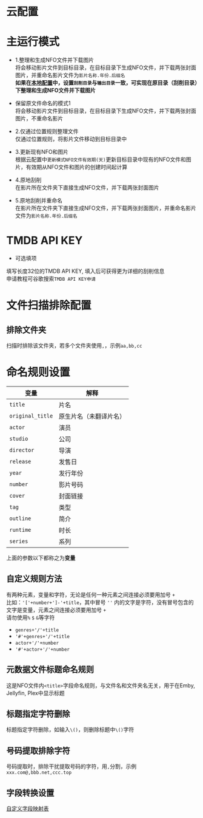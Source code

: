 # 云配置

# 主运行模式
* 1.整理和生成NFO文件并下载图片  
将会移动影片文件到目标目录，在目标目录下生成NFO文件，并下载两张封面图片，并重命名影片文件为`影片名称.年份.后缀名`  
**如果在[本地配置](/chs/client_configuration.html#目录配置)中，设置`刮削目录`与`输出目录`一致，可实现在原目录（刮削目录）下整理和生成NFO文件并下载图片**

* 保留原文件命名的模式1  
将会移动影片文件到目标目录，在目标目录下生成NFO文件，并下载两张封面图片，不重命名影片

* 2.仅通过位置规则整理文件  
仅通过位置规则，将影片文件移动到目标目录中

* 3.更新现有NFO和图片  
根据云配置中`更新模式NFO文件有效期(天)`更新目标目录中现有的NFO文件和图片，有效期从NFO文件和图片的创建时间起计算

* 4.原地刮削  
在影片所在文件夹下直接生成NFO文件，并下载两张封面图片

* 5.原地刮削并重命名  
在影片所在文件夹下直接生成NFO文件，并下载两张封面图片，并重命名影片文件为`影片名称.年份.后缀名`

# TMDB API KEY
* 可选填项

填写长度32位的TMDB API KEY, 填入后可获得更为详细的刮削信息  
申请教程可谷歌搜索`TMDB API KEY申请`

# 文件扫描排除配置
## 排除文件夹
扫描时排除该文件夹，若多个文件夹使用`,`，示例`aa,bb,cc`

# 命名规则设置
| 变量 | 解释         |
|----|------------|
| `title` | 片名         |
| `original_title` | 原生片名（未翻译片名） |
| `actor` | 演员         |
| `studio` | 公司         |
| `director` | 导演         |
| `release` | 发售日        |
| `year` | 发行年份       |
| `number` | 影片号码       |
| `cover` | 封面链接       |
| `tag` | 类型         |
| `outline` | 简介         |
| `runtime` | 时长         |
| `series` | 系列         |

上面的参数以下都称之为**变量**

## 自定义规则方法
有两种元素，变量和字符，无论是任何一种元素之间连接必须要用加号 `+`  
比如：`'['+number+']-'+title`，其中冒号 `''` 内的文字是字符，没有冒号包含的文字是变量，元素之间连接必须要用加号 `+`    
请勿使用`%` `$` `&`等字符  

* `genres+'/'+title`
* `'#'+genres+'/'+title`
* `actor+'/'+number`
* `'#'+actor+'/'+number`

## 元数据文件标题命名规则
这是NFO文件内`<title>`字段命名规则，与文件名和文件夹名无关，用于在Emby, Jellyfin, Plex中显示标题

## 标题指定字符删除
标题指定字符删除，如输入`\()`，则删除标题中`\()`字符

## 号码提取排除字符
号码提取时，排除干扰提取号码的字符，用`,`分割，示例`xxx.com@,bbb.net,ccc.top`

## 字段转换设置
[自定义字段映射表](/chs/client_configuration.html#自定义字段映射表)